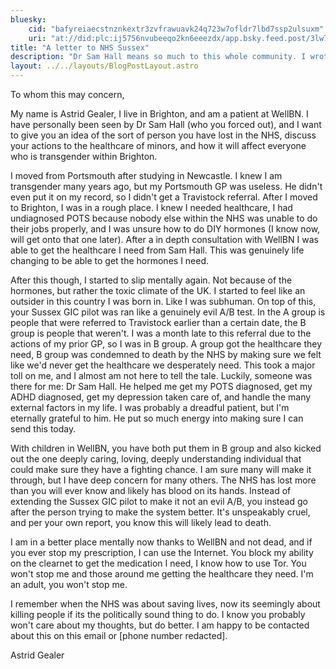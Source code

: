 ```yaml
---
bluesky:
    cid: "bafyreiaecstnznkextr3zvfrawuavk24q723w7ofldr7lbd7ssp2ulsuxm"
    uri: "at://did:plc:ij5756nvubeeqo2kn6eeezdx/app.bsky.feed.post/3lw762ia6gj2a"
title: "A letter to NHS Sussex"
description: "Dr Sam Hall means so much to this whole community. I wrote a letter about what WellBN did for me."
layout: ../../layouts/BlogPostLayout.astro
---
```


To whom this may concern,

My name is Astrid Gealer, I live in Brighton, and am a patient at WellBN. I have personally been seen by Dr Sam Hall (who you forced out), and I want to give you an idea of the sort of person you have lost in the NHS, discuss your actions to the healthcare of minors, and how it will affect everyone who is transgender within Brighton.

I moved from Portsmouth after studying in Newcastle. I knew I am transgender many years ago, but my Portsmouth GP was useless. He didn't even put it on my record, so I didn't get a Travistock referral. After I moved to Brighton, I was in a rough place. I knew I needed healthcare, I had undiagnosed POTS because nobody else within the NHS was unable to do their jobs properly, and I was unsure how to do DIY hormones (I know now, will get onto that one later). After a in depth consultation with WellBN I was able to get the healthcare I need from Sam Hall. This was genuinely life changing to be able to get the hormones I need. 

After this though, I started to slip mentally again. Not because of the hormones, but rather the toxic climate of the UK. I started to feel like an outsider in this country I was born in. Like I was subhuman. On top of this, your Sussex GIC pilot was ran like a genuinely evil A/B test. In the A group is people that were referred to Travistock earlier than a certain date, the B group is people that weren't. I was a month late to this referral due to the actions of my prior GP, so I was in B group. A group got the healthcare they need, B group was condemned to death by the NHS by making sure we felt like we'd never get the healthcare we desperately need. This took a major toll on me, and I almost am not here to tell the tale. Luckily, someone was there for me: Dr Sam Hall. He helped me get my POTS diagnosed, get my ADHD diagnosed, get my depression taken care of, and handle the many external factors in my life. I was probably a dreadful patient, but I'm eternally grateful to him. He put so much energy into making sure I can send this today.

With children in WellBN, you have both put them in B group and also kicked out the one deeply caring, loving, deeply understanding individual that could make sure they have a fighting chance. I am sure many will make it through, but I have deep concern for many others. The NHS has lost more than you will ever know and likely has blood on its hands. Instead of extending the Sussex GIC pilot to make it not an evil A/B, you instead go after the person trying to make the system better. It's unspeakably cruel, and per your own report, you know this will likely lead to death.

I am in a better place mentally now thanks to WellBN and not dead, and if you ever stop my prescription, I can use the Internet. You block my ability on the clearnet to get the medication I need, I know how to use Tor. You won't stop me and those around me getting the healthcare they 
need. I'm an adult, you won't stop me.

I remember when the NHS was about saving lives, now its seemingly about killing people if its the politically sound thing to do. I know you probably won't care about my thoughts, but do better. I am happy to be contacted about this on this email or [phone number redacted].

Astrid Gealer
